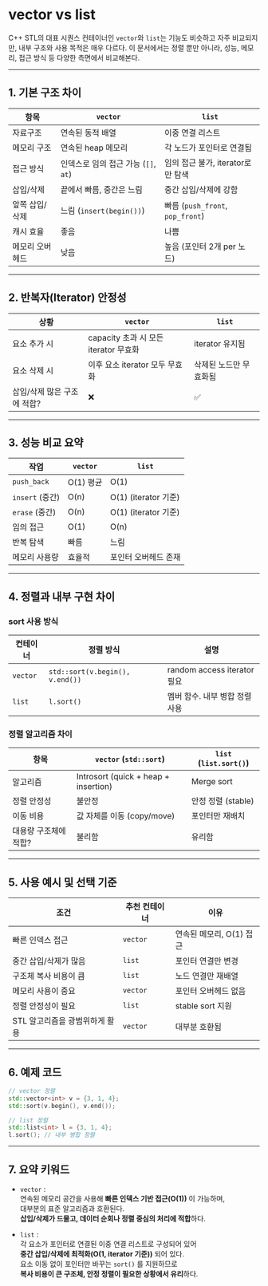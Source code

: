 # vector vs list

C++ STL의 대표 시퀀스 컨테이너인 `vector`와 `list`는 기능도 비슷하고 자주 비교되지만, 내부 구조와 사용 목적은 매우 다르다. 이 문서에서는 정렬 뿐만 아니라, 성능, 메모리, 접근 방식 등 다양한 측면에서 비교해본다.

---

## 1. 기본 구조 차이

| 항목 | `vector` | `list` |
|------|----------|--------|
| 자료구조 | 연속된 동적 배열 | 이중 연결 리스트 |
| 메모리 구조 | 연속된 heap 메모리 | 각 노드가 포인터로 연결됨 |
| 접근 방식 | 인덱스로 임의 접근 가능 (`[]`, `at`) | 임의 접근 불가, iterator로만 탐색 |
| 삽입/삭제 | 끝에서 빠름, 중간은 느림 | 중간 삽입/삭제에 강함 |
| 앞쪽 삽입/삭제 | 느림 (`insert(begin())`) | 빠름 (`push_front`, `pop_front`) |
| 캐시 효율 | 좋음 | 나쁨 |
| 메모리 오버헤드 | 낮음 | 높음 (포인터 2개 per 노드) |

---

## 2. 반복자(Iterator) 안정성

| 상황 | `vector` | `list` |
|------|----------|--------|
| 요소 추가 시 | capacity 초과 시 모든 iterator 무효화 | iterator 유지됨 |
| 요소 삭제 시 | 이후 요소 iterator 모두 무효화 | 삭제된 노드만 무효화됨 |
| 삽입/삭제 많은 구조에 적합? | ❌ | ✅ |

---

## 3. 성능 비교 요약

| 작업 | `vector` | `list` |
|------|----------|--------|
| `push_back` | O(1) 평균 | O(1) |
| `insert` (중간) | O(n) | O(1) (iterator 기준) |
| `erase` (중간) | O(n) | O(1) (iterator 기준) |
| 임의 접근 | O(1) | O(n) |
| 반복 탐색 | 빠름 | 느림 |
| 메모리 사용량 | 효율적 | 포인터 오버헤드 존재 |

---

## 4. 정렬과 내부 구현 차이

### sort 사용 방식

| 컨테이너 | 정렬 방식 | 설명 |
|----------|------------|------|
| `vector` | `std::sort(v.begin(), v.end())` | random access iterator 필요 |
| `list` | `l.sort()` | 멤버 함수. 내부 병합 정렬 사용 |

### 정렬 알고리즘 차이

| 항목 | `vector` (`std::sort`) | `list` (`list.sort()`) |
|------|------------------------|-------------------------|
| 알고리즘 | Introsort (quick + heap + insertion) | Merge sort |
| 정렬 안정성 | 불안정 | 안정 정렬 (stable) |
| 이동 비용 | 값 자체를 이동 (copy/move) | 포인터만 재배치 |
| 대용량 구조체에 적합? | 불리함 | 유리함 |

---

## 5. 사용 예시 및 선택 기준

| 조건 | 추천 컨테이너 | 이유 |
|------|----------------|------|
| 빠른 인덱스 접근 | `vector` | 연속된 메모리, O(1) 접근 |
| 중간 삽입/삭제가 많음 | `list` | 포인터 연결만 변경 |
| 구조체 복사 비용이 큼 | `list` | 노드 연결만 재배열 |
| 메모리 사용이 중요 | `vector` | 포인터 오버헤드 없음 |
| 정렬 안정성이 필요 | `list` | stable sort 지원 |
| STL 알고리즘을 광범위하게 활용 | `vector` | 대부분 호환됨 |

---

## 6. 예제 코드

```cpp
// vector 정렬
std::vector<int> v = {3, 1, 4};
std::sort(v.begin(), v.end());

// list 정렬
std::list<int> l = {3, 1, 4};
l.sort(); // 내부 병합 정렬
```
---
## 7. 요약 키워드

- `vector` :  
  연속된 메모리 공간을 사용해 **빠른 인덱스 기반 접근(O(1))** 이 가능하며,  
  대부분의 표준 알고리즘과 호환된다.  
  **삽입/삭제가 드물고, 데이터 순회나 정렬 중심의 처리에 적합**하다.

- `list` :  
  각 요소가 포인터로 연결된 이중 연결 리스트로 구성되어 있어  
  **중간 삽입/삭제에 최적화(O(1, iterator 기준))** 되어 있다.  
  요소 이동 없이 포인터만 바꾸는 `sort()` 를 지원하므로  
  **복사 비용이 큰 구조체, 안정 정렬이 필요한 상황에서 유리**하다.

